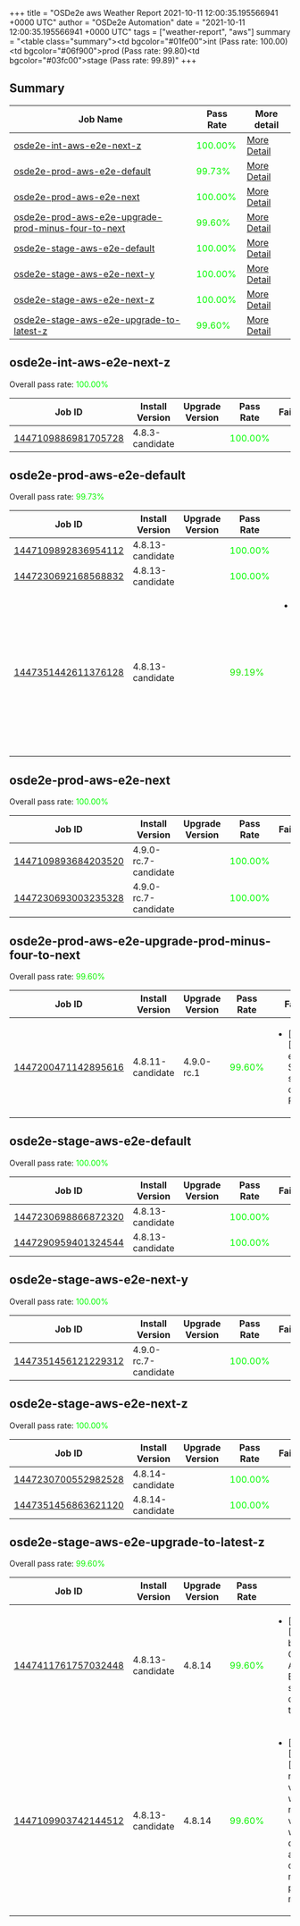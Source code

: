 +++
title = "OSDe2e aws Weather Report 2021-10-11 12:00:35.195566941 +0000 UTC"
author = "OSDe2e Automation"
date = "2021-10-11 12:00:35.195566941 +0000 UTC"
tags = ["weather-report", "aws"]
summary = "<table class=\"summary\"><tr><td bgcolor=\"#01fe00\"></td><td>int (Pass rate: 100.00)</td></tr><tr><td bgcolor=\"#06f900\"></td><td>prod (Pass rate: 99.80)</td></tr><tr><td bgcolor=\"#03fc00\"></td><td>stage (Pass rate: 99.89)</td></tr></table>"
+++
## Summary

| Job Name | Pass Rate | More detail |
|----------|-----------|-------------|
|[osde2e-int-aws-e2e-next-z](https://prow.ci.openshift.org/?job=osde2e-int-aws-e2e-next-z)| <span style="color:#01fe00;">100.00%</span>|[More Detail](#osde2e-int-aws-e2e-next-z)|
|[osde2e-prod-aws-e2e-default](https://prow.ci.openshift.org/?job=osde2e-prod-aws-e2e-default)| <span style="color:#07f800;">99.73%</span>|[More Detail](#osde2e-prod-aws-e2e-default)|
|[osde2e-prod-aws-e2e-next](https://prow.ci.openshift.org/?job=osde2e-prod-aws-e2e-next)| <span style="color:#01fe00;">100.00%</span>|[More Detail](#osde2e-prod-aws-e2e-next)|
|[osde2e-prod-aws-e2e-upgrade-prod-minus-four-to-next](https://prow.ci.openshift.org/?job=osde2e-prod-aws-e2e-upgrade-prod-minus-four-to-next)| <span style="color:#0bf400;">99.60%</span>|[More Detail](#osde2e-prod-aws-e2e-upgrade-prod-minus-four-to-next)|
|[osde2e-stage-aws-e2e-default](https://prow.ci.openshift.org/?job=osde2e-stage-aws-e2e-default)| <span style="color:#01fe00;">100.00%</span>|[More Detail](#osde2e-stage-aws-e2e-default)|
|[osde2e-stage-aws-e2e-next-y](https://prow.ci.openshift.org/?job=osde2e-stage-aws-e2e-next-y)| <span style="color:#01fe00;">100.00%</span>|[More Detail](#osde2e-stage-aws-e2e-next-y)|
|[osde2e-stage-aws-e2e-next-z](https://prow.ci.openshift.org/?job=osde2e-stage-aws-e2e-next-z)| <span style="color:#01fe00;">100.00%</span>|[More Detail](#osde2e-stage-aws-e2e-next-z)|
|[osde2e-stage-aws-e2e-upgrade-to-latest-z](https://prow.ci.openshift.org/?job=osde2e-stage-aws-e2e-upgrade-to-latest-z)| <span style="color:#0bf400;">99.60%</span>|[More Detail](#osde2e-stage-aws-e2e-upgrade-to-latest-z)|



## osde2e-int-aws-e2e-next-z

Overall pass rate: <span style="color:#01fe00;">100.00%</span>

| Job ID | Install Version | Upgrade Version | Pass Rate | Failures |
|--------|-----------------|-----------------|-----------|----------|
[1447109886981705728](https://prow.ci.openshift.org/view/gs/origin-ci-test/logs/osde2e-int-aws-e2e-next-z/1447109886981705728) | 4.8.3-candidate |  | <span style="color:#01fe00;">100.00%</span>|



## osde2e-prod-aws-e2e-default

Overall pass rate: <span style="color:#07f800;">99.73%</span>

| Job ID | Install Version | Upgrade Version | Pass Rate | Failures |
|--------|-----------------|-----------------|-----------|----------|
[1447109892836954112](https://prow.ci.openshift.org/view/gs/origin-ci-test/logs/osde2e-prod-aws-e2e-default/1447109892836954112) | 4.8.13-candidate |  | <span style="color:#01fe00;">100.00%</span>|
[1447230692168568832](https://prow.ci.openshift.org/view/gs/origin-ci-test/logs/osde2e-prod-aws-e2e-default/1447230692168568832) | 4.8.13-candidate |  | <span style="color:#01fe00;">100.00%</span>|
[1447351442611376128](https://prow.ci.openshift.org/view/gs/origin-ci-test/logs/osde2e-prod-aws-e2e-default/1447351442611376128) | 4.8.13-candidate |  | <span style="color:#15ea00;">99.19%</span>|<ul><li>[install] [Suite: operators] [OSD] Configure AlertManager Operator Operator Upgrade should upgrade from the replaced version</li></ul>



## osde2e-prod-aws-e2e-next

Overall pass rate: <span style="color:#01fe00;">100.00%</span>

| Job ID | Install Version | Upgrade Version | Pass Rate | Failures |
|--------|-----------------|-----------------|-----------|----------|
[1447109893684203520](https://prow.ci.openshift.org/view/gs/origin-ci-test/logs/osde2e-prod-aws-e2e-next/1447109893684203520) | 4.9.0-rc.7-candidate |  | <span style="color:#01fe00;">100.00%</span>|
[1447230693003235328](https://prow.ci.openshift.org/view/gs/origin-ci-test/logs/osde2e-prod-aws-e2e-next/1447230693003235328) | 4.9.0-rc.7-candidate |  | <span style="color:#01fe00;">100.00%</span>|



## osde2e-prod-aws-e2e-upgrade-prod-minus-four-to-next

Overall pass rate: <span style="color:#0bf400;">99.60%</span>

| Job ID | Install Version | Upgrade Version | Pass Rate | Failures |
|--------|-----------------|-----------------|-----------|----------|
[1447200471142895616](https://prow.ci.openshift.org/view/gs/origin-ci-test/logs/osde2e-prod-aws-e2e-upgrade-prod-minus-four-to-next/1447200471142895616) | 4.8.11-candidate | 4.9.0-rc.1 | <span style="color:#0bf400;">99.60%</span>|<ul><li>[upgrade] [Suite: e2e] Storage storage create PVCs</li></ul>



## osde2e-stage-aws-e2e-default

Overall pass rate: <span style="color:#01fe00;">100.00%</span>

| Job ID | Install Version | Upgrade Version | Pass Rate | Failures |
|--------|-----------------|-----------------|-----------|----------|
[1447230698866872320](https://prow.ci.openshift.org/view/gs/origin-ci-test/logs/osde2e-stage-aws-e2e-default/1447230698866872320) | 4.8.13-candidate |  | <span style="color:#01fe00;">100.00%</span>|
[1447290959401324544](https://prow.ci.openshift.org/view/gs/origin-ci-test/logs/osde2e-stage-aws-e2e-default/1447290959401324544) | 4.8.13-candidate |  | <span style="color:#01fe00;">100.00%</span>|



## osde2e-stage-aws-e2e-next-y

Overall pass rate: <span style="color:#01fe00;">100.00%</span>

| Job ID | Install Version | Upgrade Version | Pass Rate | Failures |
|--------|-----------------|-----------------|-----------|----------|
[1447351456121229312](https://prow.ci.openshift.org/view/gs/origin-ci-test/logs/osde2e-stage-aws-e2e-next-y/1447351456121229312) | 4.9.0-rc.7-candidate |  | <span style="color:#01fe00;">100.00%</span>|



## osde2e-stage-aws-e2e-next-z

Overall pass rate: <span style="color:#01fe00;">100.00%</span>

| Job ID | Install Version | Upgrade Version | Pass Rate | Failures |
|--------|-----------------|-----------------|-----------|----------|
[1447230700552982528](https://prow.ci.openshift.org/view/gs/origin-ci-test/logs/osde2e-stage-aws-e2e-next-z/1447230700552982528) | 4.8.14-candidate |  | <span style="color:#01fe00;">100.00%</span>|
[1447351456863621120](https://prow.ci.openshift.org/view/gs/origin-ci-test/logs/osde2e-stage-aws-e2e-next-z/1447351456863621120) | 4.8.14-candidate |  | <span style="color:#01fe00;">100.00%</span>|



## osde2e-stage-aws-e2e-upgrade-to-latest-z

Overall pass rate: <span style="color:#0bf400;">99.60%</span>

| Job ID | Install Version | Upgrade Version | Pass Rate | Failures |
|--------|-----------------|-----------------|-----------|----------|
[1447411761757032448](https://prow.ci.openshift.org/view/gs/origin-ci-test/logs/osde2e-stage-aws-e2e-upgrade-to-latest-z/1447411761757032448) | 4.8.13-candidate | 4.8.14 | <span style="color:#0bf400;">99.60%</span>|<ul><li>[upgrade] [Suite: app-builds] OpenShift Application Build E2E should get created in the cluster</li></ul>
[1447109903742144512](https://prow.ci.openshift.org/view/gs/origin-ci-test/logs/osde2e-stage-aws-e2e-upgrade-to-latest-z/1447109903742144512) | 4.8.13-candidate | 4.8.14 | <span style="color:#0bf400;">99.60%</span>|<ul><li>[upgrade] [Suite: e2e] [OSD] namespace validating webhook namespace validating webhook dedicated admins cannot manage privileged namespaces</li></ul>




